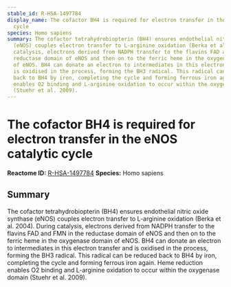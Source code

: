 ```yaml
---
stable_id: R-HSA-1497784
display_name: The cofactor BH4 is required for electron transfer in the eNOS catalytic
  cycle
species: Homo sapiens
summary: The cofactor tetrahydrobiopterin (BH4) ensures endothelial nitric oxide synthase
  (eNOS) couples electron transfer to L-arginine oxidation (Berka et al. 2004). During
  catalysis, electrons derived from NADPH transfer to the flavins FAD and FMN in the
  reductase domain of eNOS and then on to the ferric heme in the oxygenase domain
  of eNOS. BH4 can donate an electron to intermediates in this electron transfer and
  is oxidised in the process, forming the BH3 radical. This radical can be reduced
  back to BH4 by iron, completing the cycle and forming ferrous iron again. Heme reduction
  enables O2 binding and L-arginine oxidation to occur within the oxygenase domain
  (Stuehr et al. 2009).
---
```


# The cofactor BH4 is required for electron transfer in the eNOS catalytic cycle
**Reactome ID:** [R-HSA-1497784](https://reactome.org/content/detail/R-HSA-1497784)
**Species:** Homo sapiens

## Summary

The cofactor tetrahydrobiopterin (BH4) ensures endothelial nitric oxide synthase (eNOS) couples electron transfer to L-arginine oxidation (Berka et al. 2004). During catalysis, electrons derived from NADPH transfer to the flavins FAD and FMN in the reductase domain of eNOS and then on to the ferric heme in the oxygenase domain of eNOS. BH4 can donate an electron to intermediates in this electron transfer and is oxidised in the process, forming the BH3 radical. This radical can be reduced back to BH4 by iron, completing the cycle and forming ferrous iron again. Heme reduction enables O2 binding and L-arginine oxidation to occur within the oxygenase domain (Stuehr et al. 2009).
